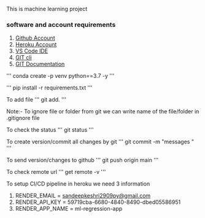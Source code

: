 This is machine learning project 

### software and account requirements 

1. [Github Account](https://github.com/)
2. [Heroku Account](https://dashboard.heroku.com/login)
3. [VS Code IDE](https://code.visualstudio.com/download)
4. [GIT cli](https://git-scm.com/downloads)
5. [GIT Documentation](https://git-scm.com/docs/gittutorial)



'''
conda create -p venv python==3.7 -y 
'''


'''
pip install -r requirements.txt 
'''

To add file 
'''
git add. 
'''

Note:- To ignore  file or folder from git we can write name of the file/folder in .gitignore file 

To check the status 
'''
git status 
'''

To create version/commit all  changes by git 
'''
git commit -m "messages "
'''

To send version/changes to github 
'''
git push origin main 
'''

To check remote url 
'''
get remote -v
'''

To setup CI/CD pipeline in heroku we need 3 information

1. RENDER_EMAIL = sandeepkeshri2909py@gmail.com
2. RENDER_API_KEY = 59719cba-6680-4840-8490-dbed05586951
3. RENDER_APP_NAME = ml-regression-app